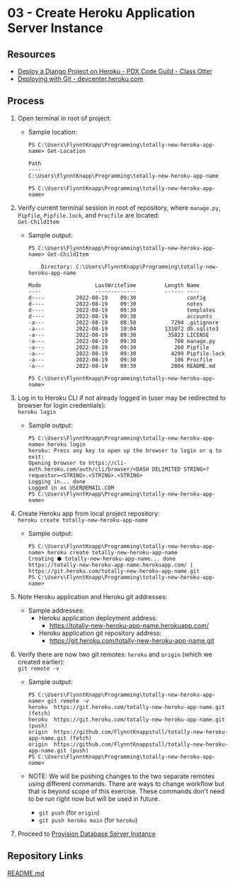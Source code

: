 # 03 - Create Heroku Application Server Instance

## Resources

* [Deploy a Django Project on Heroku - PDX Code Guild - Class Otter](https://github.com/PdxCodeGuild/class_otter/blob/main/5%20Capstone/Heroku%20Deployment.md)
* [Deploying with Git - devcenter.heroku.com](https://devcenter.heroku.com/articles/git)

## Process

1. Open terminal in root of project:
    * Sample location:

        ```console
        PS C:\Users\FlynntKnapp\Programming\totally-new-heroku-app-name> Get-Location

        Path
        ----
        C:\Users\FlynntKnapp\Programming\totally-new-heroku-app-name

        PS C:\Users\FlynntKnapp\Programming\totally-new-heroku-app-name>
        ```

1. Verify current terminal session in root of repository, where `manage.py`, `Pipfile`, `Pipfile.lock`, and `Procfile` are located:  
    `Get-ChildItem`
    * Sample output:

        ```console
        PS C:\Users\FlynntKnapp\Programming\totally-new-heroku-app-name> Get-ChildItem

            Directory: C:\Users\FlynntKnapp\Programming\totally-new-heroku-app-name

        Mode                 LastWriteTime         Length Name
        ----                 -------------         ------ ----
        d----          2022-08-19    09:30                config
        d----          2022-08-19    09:30                notes
        d----          2022-08-19    09:30                templates
        d----          2022-08-19    09:30                accounts
        -a---          2022-08-19    08:58           7294 .gitignore
        -a---          2022-08-19    10:04         131072 db.sqlite3
        -a---          2022-08-19    09:30          35823 LICENSE
        -a---          2022-08-19    09:30            708 manage.py
        -a---          2022-08-19    09:30            260 Pipfile
        -a---          2022-08-19    09:30           4299 Pipfile.lock
        -a---          2022-08-19    09:30            106 Procfile
        -a---          2022-08-19    09:30           2804 README.md

        PS C:\Users\FlynntKnapp\Programming\totally-new-heroku-app-name>
        ```

1. Log in to Heroku CLI if not already logged in (user may be redirected to browser for login credentials):  
    `heroku login`
    * Sample output:

        ```console
        PS C:\Users\FlynntKnapp\Programming\totally-new-heroku-app-name> heroku login
        heroku: Press any key to open up the browser to login or q to exit:
        Opening browser to https://cli-auth.heroku.com/auth/cli/browser/<DASH DELIMITED STRING>?requestor=<STRING>.<STRING>.<STRING>
        Logging in... done
        Logged in as USER@EMAIL.COM
        PS C:\Users\FlynntKnapp\Programming\totally-new-heroku-app-name>
        ```

1. Create Heroku app from local project repository:  
    `heroku create totally-new-heroku-app-name`
    * Sample output:

        ```console
        PS C:\Users\FlynntKnapp\Programming\totally-new-heroku-app-name> heroku create totally-new-heroku-app-name
        Creating ⬢ totally-new-heroku-app-name... done
        https://totally-new-heroku-app-name.herokuapp.com/ | https://git.heroku.com/totally-new-heroku-app-name.git
        PS C:\Users\FlynntKnapp\Programming\totally-new-heroku-app-name>
        ```

1. Note Heroku application and Heroku git addresses:
    * Sample addresses:
        * Heroku application deployment address:
            * <https://totally-new-heroku-app-name.herokuapp.com/>
        * Heroku application git repository address:
            * <https://git.heroku.com/totally-new-heroku-app-name.git>

1. Verify there are now two git remotes: `heroku` and `origin` (which we created earlier):  
    `git remote -v`
    * Sample output:

        ```console
        PS C:\Users\FlynntKnapp\Programming\totally-new-heroku-app-name> git remote -v
        heroku  https://git.heroku.com/totally-new-heroku-app-name.git (fetch)
        heroku  https://git.heroku.com/totally-new-heroku-app-name.git (push)
        origin  https://github.com/FlynntKnappstull/totally-new-heroku-app-name.git (fetch)
        origin  https://github.com/FlynntKnappstull/totally-new-heroku-app-name.git (push)
        PS C:\Users\FlynntKnapp\Programming\totally-new-heroku-app-name>
        ```

    * NOTE: We will be pushing changes to the two separate remotes using different commands. There are ways to change workflow but that is beyond scope of this exercise. These commands don't need to be run right now but will be used in future.
        * `git push` (for `origin`)
        * `git push heroku main` (for `heroku`)

1. Proceed to [Provision Database Server Instance](04_provision_database_server_instance.md)

## Repository Links

[README.md](../README.md)
